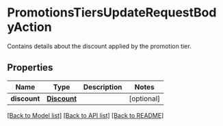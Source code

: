 # PromotionsTiersUpdateRequestBodyAction

Contains details about the discount applied by the promotion tier.

## Properties
Name | Type | Description | Notes
------------ | ------------- | ------------- | -------------
**discount** | [**Discount**](Discount.md) |  | [optional] 

[[Back to Model list]](../README.md#documentation-for-models) [[Back to API list]](../README.md#documentation-for-api-endpoints) [[Back to README]](../README.md)


